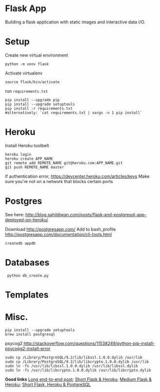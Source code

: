 # Flask App 

Building a flask application with static images and interactive data I/O.

# Setup 
Create new virtual environment
``` 
python -m venv flask
```

Activate virtualenv
```
source flask/bin/activate
```

run `requirements.txt`
```
pip install --upgrade pip
pip install --upgrade setuptools
pip install -r requirements.txt 
#alternatively: `cat requirements.txt | xargs -n 1 pip install`
```
# Heroku
Install Heroku toolbelt
```
heroku login
heroku create APP_NAME
git remote add REMOTE_NAME git@heroku.com:APP_NAME.git
git push REMOTE_NAME master
```
If authentication error, https://devcenter.heroku.com/articles/keys
Make sure you're not on a network that blocks certain ports

# Postgres
See here: http://blog.sahildiwan.com/posts/flask-and-postgresql-app-deployed-on-heroku/

Download http://postgresapp.com/
Add to bash_profile http://postgresapp.com/documentation/cli-tools.html
```
createdb appdb
```

# Databases
``` python db_create.py```

# Templates


# Misc.

```
pip install --upgrade setuptools
brew install postgresql
```

psycog2
http://stackoverflow.com/questions/11538249/python-pip-install-psycopg2-install-error
```
sudo cp /Library/PostgreSQL/9.2/lib/libssl.1.0.0.dylib /usr/lib
sudo cp /Library/PostgreSQL/9.2/lib/libcrypto.1.0.0.dylib /usr/lib
sudo ln -fs /usr/lib/libssl.1.0.0.dylib /usr/lib/libssl.dylib
sudo ln -fs /usr/lib/libcrypto.1.0.0.dylib /usr/lib/libcrypto.dylib
```

**Good links**
[Long end-to-end post](http://blog.miguelgrinberg.com/post/the-flask-mega-tutorial-part-iv-database);
[Short Flask & Heroku](http://blog.sahildiwan.com/posts/flask-and-postgresql-app-deployed-on-heroku/);
[Medium Flask & Heroku](https://realpython.com/blog/python/flask-by-example-part-1-project-setup/);
[Short Flask, Heroku & PostgreSQL](http://blog.y3xz.com/blog/2012/08/16/flask-and-postgresql-on-heroku)
